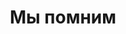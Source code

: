 ﻿---
title: Мы помним
type: performance
original_title: "Lest we forget"
genre: балет
duration: P2H30M
entracte: true
---